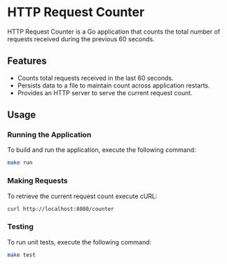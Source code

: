 # HTTP Request Counter

HTTP Request Counter is a Go application that counts the total number of requests received during the previous 60 seconds.

## Features

- Counts total requests received in the last 60 seconds.
- Persists data to a file to maintain count across application restarts.
- Provides an HTTP server to serve the current request count.

## Usage

### Running the Application

To build and run the application, execute the following command:

```bash
make run
```

### Making Requests

To retrieve the current request count execute cURL:

```bash
curl http://localhost:8080/counter
```

### Testing

To run unit tests, execute the following command:

```bash
make test
```